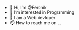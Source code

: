 - 👋 Hi, I’m @Feronik
- 👀 I’m interested in Programming
- 🌱 I am a Web devloper
- 📫 How to reach me on ...

<!---
Feronik/Feronik is a ✨ special ✨ repository because its `README.md` (this file) appears on your GitHub profile.
You can click the Preview link to take a look at your changes.
--->
